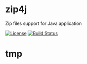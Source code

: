 # zip4j
Zip files support for Java application


[![License](https://img.shields.io/badge/License-Apache%202.0-blue.svg)](https://opensource.org/licenses/Apache-2.0)
[![Build Status](https://travis-ci.org/oleg-cherednik/zip4j.svg?branch=master)](https://travis-ci.org/oleg-cherednik/zip4j)

# tmp
